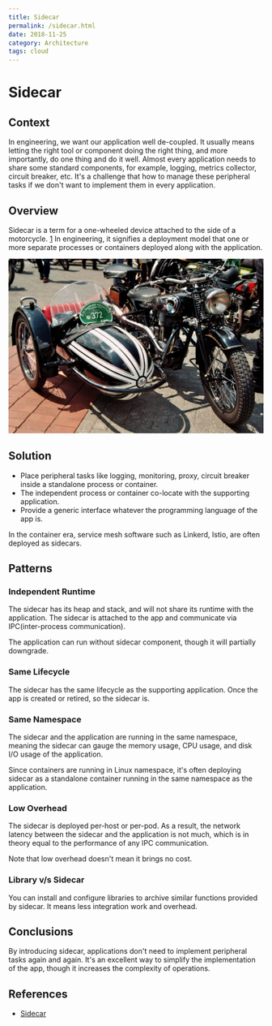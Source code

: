 ```yaml
---
title: Sidecar
permalink: /sidecar.html
date: 2018-11-25
category: Architecture
tags: cloud
---
```


# Sidecar

## Context

In engineering, we want our application well de-coupled. It usually means letting the right tool or component doing the right thing, and more importantly, do one thing and do it well. Almost every application needs to share some standard components, for example, logging, metrics collector, circuit breaker, etc. It's a challenge that how to manage these peripheral tasks if we don't want to implement them in every application.

## Overview

Sidecar is a term for a one-wheeled device attached to the side of a motorcycle. [1] In engineering, it signifies a deployment model that one or more separate processes or containers deployed along with the application.

![An NSU Moterenwerke 601 motorcycle from the 1930s fitted with a Steib Metallbau sidecar](/static/images/sidecar-motorcycle.jpg 'Sidecar')

[1]: https://en.wikipedia.org/wiki/Sidecar

## Solution

* Place peripheral tasks like logging, monitoring, proxy, circuit breaker inside a standalone process or container.
* The independent process or container co-locate with the supporting application.
* Provide a generic interface whatever the programming language of the app is.

In the container era, service mesh software such as Linkerd, Istio, are often deployed as sidecars.

## Patterns

### Independent Runtime

The sidecar has its heap and stack, and will not share its runtime with the application. The sidecar is attached to the app and communicate via IPC(inter-process communication).

The application can run without sidecar component, though it will partially downgrade.

### Same Lifecycle

The sidecar has the same lifecycle as the supporting application. Once the app is created or retired, so the sidecar is.

### Same Namespace

The sidecar and the application are running in the same namespace, meaning the sidecar can gauge the memory usage, CPU usage, and disk I/O usage of the application.

Since containers are running in Linux namespace, it's often deploying sidecar as a standalone container running in the same namespace as the application.

### Low Overhead

The sidecar is deployed per-host or per-pod. As a result, the network latency between the sidecar and the application is not much, which is in theory equal to the performance of any IPC communication.

Note that low overhead doesn't mean it brings no cost.

### Library v/s Sidecar

You can install and configure libraries to archive similar functions provided by sidecar. It means less integration work and overhead.

## Conclusions

By introducing sidecar, applications don't need to implement peripheral tasks again and again. It's an excellent way to simplify the implementation of the app, though it increases the complexity of operations.

## References

* [Sidecar](https://docs.microsoft.com/en-us/azure/architecture/patterns/sidecar)